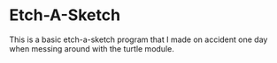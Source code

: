 # Etch-A-Sketch
This is a basic etch-a-sketch program that I made on accident one day when messing around with the turtle module. 

